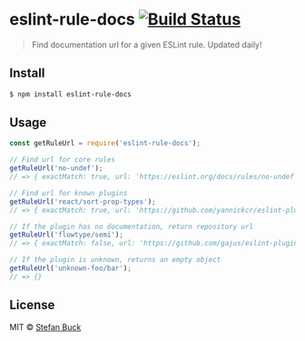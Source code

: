 # eslint-rule-docs [![Build Status](https://travis-ci.com/stefanbuck/eslint-rule-docs.svg?branch=master)](https://travis-ci.com/stefanbuck/eslint-rule-docs)

> Find documentation url for a given ESLint rule. Updated daily!

## Install

```bash
$ npm install eslint-rule-docs
```

## Usage

```js
const getRuleUrl = require('eslint-rule-docs');

// Find url for core rules
getRuleUrl('no-undef');
// => { exactMatch: true, url: 'https://eslint.org/docs/rules/no-undef' }

// Find url for known plugins
getRuleUrl('react/sort-prop-types');
// => { exactMatch: true, url: 'https://github.com/yannickcr/eslint-plugin-react/blob/master/docs/rules/sort-prop-types.md' }

// If the plugin has no documentation, return repository url 
getRuleUrl('flowtype/semi');
// => { exactMatch: false, url: 'https://github.com/gajus/eslint-plugin-flowtype' }

// If the plugin is unknown, returns an empty object
getRuleUrl('unknown-foo/bar');
// => {}
```

## License

MIT © [Stefan Buck](http://stefanbuck.com)

